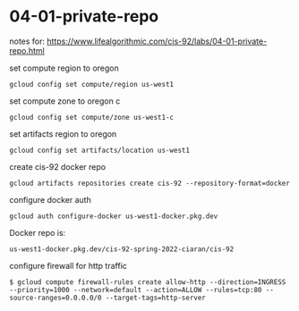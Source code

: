 # 04-01-private-repo

notes for:
https://www.lifealgorithmic.com/cis-92/labs/04-01-private-repo.html

set compute region to oregon
```
gcloud config set compute/region us-west1
```

set compute zone to oregon c
```
gcloud config set compute/zone us-west1-c
```

set artifacts region to oregon
```
gcloud config set artifacts/location us-west1
```

create cis-92 docker repo
```
gcloud artifacts repositories create cis-92 --repository-format=docker
```

configure docker auth
```
gcloud auth configure-docker us-west1-docker.pkg.dev
```

Docker repo is: 
```
us-west1-docker.pkg.dev/cis-92-spring-2022-ciaran/cis-92
```

configure firewall for http traffic
```
$ gcloud compute firewall-rules create allow-http --direction=INGRESS --priority=1000 --network=default --action=ALLOW --rules=tcp:80 --source-ranges=0.0.0.0/0 --target-tags=http-server
```